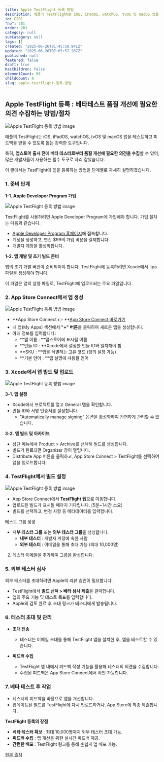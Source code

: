 ```yaml
---
title: Apple TestFlight 등록 방법
description: 애플의 TestFlight는 iOS, iPadOS, watchOS, tvOS 및 macOS 앱을 테스트하고 피드백을 받을 수 있도록 돕는 강력한 도구입니다.
id: C201
"no": 201
order: 201
category: null
subCategory: null
tags: []
created: "2025-06-26T01:45:58.941Z"
updated: "2025-06-26T07:05:57.267Z"
published: null
featured: false
draft: true
hasChildren: false
elementCount: 93
childCount: 0
slug: apple-testflight-등록-방법
---
```


## Apple TestFlight 등록 : 베타테스트 품질 개선에 필요한 의견 수집하는 방법/절차



![Apple TestFlight 등록 방법 image](https://image.lemoncloud.io/48592829-22ce-4aff-bba7-59c0c8d720c2)

애플의 TestFlight는 iOS, iPadOS, watchOS, tvOS 및 macOS 앱을 테스트하고 피드백을 받을 수 있도록 돕는 강력한 도구입니다. 

특히, **앱스토어 출시 전에 베타 테스터로부터 품질 개선에 필요한 의견을 수집**할 수 있어, 많은 개발자들이 사용하는 필수 도구로 자리 잡았습니다. 

이 글에서는 TestFlight에 앱을 등록하는 방법을 단계별로 자세히 설명하겠습니다.



### 1. 준비 단계



**1-1. Apple Developer Program 가입**

![Apple TestFlight 등록 방법 image](https://image.lemoncloud.io/963984dd-4c5b-4bf2-9f9e-7defc951ce03)

TestFlight를 사용하려면 Apple Developer Program에 가입해야 합니다. 가입 절차는 다음과 같습니다.

- [Apple Developer Program 홈페이지](https://developer.apple.com/kr/programs)에 접속합니다.
- 계정을 생성하고, 연간 $99의 가입 비용을 결제합니다.
- 개발자 계정을 활성화합니다.


**1-2. 앱 개발 및 초기 빌드 준비**

앱의 초기 개발 버전이 준비되어야 합니다. TestFlight에 등록하려면 Xcode에서 .ipa 파일을 생성해야 합니다. 

이 파일은 앱의 실행 파일로, TestFlight에 업로드되는 주요 파일입니다.



### 2. App Store Connect에서 앱 생성



![Apple TestFlight 등록 방법 image](https://image.lemoncloud.io/9b375ef6-3753-41f7-8d56-25a0a0481fa6)

- **App Store Connect
👉 **[App Store Connect 바로가기](https://appstoreconnect.apple.com/login)
- 내 앱(My Apps) 섹션에서 **"+" 버튼**을 클릭하여 새로운 앱을 생성합니다.
- 아래 정보를 입력합니다:
  - **앱 이름 : **앱스토어에 표시될 이름
  - **번들 ID : **Xcode에서 설정한 번들 ID와 일치해야 함
  - **SKU : **앱을 식별하는 고유 코드 (임의 설정 가능)
  - **기본 언어 : **앱 설명에 사용될 언어


### 3. Xcode에서 앱 빌드 및 업로드



![Apple TestFlight 등록 방법 image](https://image.lemoncloud.io/4d57d9ec-0fc5-4a74-a340-91e0ebf73ebb)



**3-1. 앱 설정**

- Xcode에서 프로젝트를 열고 General 탭을 확인합니다.
- 번들 ID와 서명 인증서를 설정합니다.
  - "Automatically manage signing" 옵션을 활성화하여 간편하게 관리할 수 있습니다.


**3-2. 앱 빌드 및 아카이브**

- 상단 메뉴에서 Product > Archive를 선택해 빌드를 생성합니다.
- 빌드가 완료되면 Organizer 창이 열립니다.
- Distribute App 버튼을 클릭하고, App Store Connect > TestFlight를 선택하여 앱을 업로드합니다.


### 4. TestFlight에서 빌드 설정

![Apple TestFlight 등록 방법 image](https://image.lemoncloud.io/81ea185d-2022-4a33-9799-8ab151f16fdb)

- App Store Connect에서 **TestFlight 탭**으로 이동합니다.
- 업로드된 빌드가 표시될 때까지 기다립니다. (5분~1시간 소요)
- 빌드를 선택하고, 변경 사항 등 메타데이터를 입력합니다.


테스트 그룹 생성



- **내부 테스터 그룹** 또는 **외부 테스터 그룹**을 생성합니다.
  - **내부 테스터** : 개발자 계정에 속한 사람
  - **외부 테스터** : 이메일을 통해 초대 가능 (최대 10,000명)
2. 테스터 이메일을 추가하여 그룹을 완성합니다.



### 5. 외부 테스터 심사



외부 테스터를 초대하려면 Apple의 리뷰 승인이 필요합니다.

- TestFlight에서 **빌드 선택 > 베타 심사 제출**을 클릭합니다.
- 앱의 주요 기능 및 테스트 목표를 입력합니다.
- Apple의 검토 완료 후 초대 링크가 테스터에게 발송됩니다.


### 6. 테스터 초대 및 관리



- **초대 전송**
  - 테스터는 이메일 초대를 통해 TestFlight 앱을 설치한 후, 앱을 테스트할 수 있습니다.
​

- **피드백 수집**
  - TestFlight 앱 내에서 피드백 작성 기능을 활용해 테스터의 의견을 수집합니다.
  - 수집된 피드백은 App Store Connect에서 확인 가능합니다.


### 7. 베타 테스트 후 작업



- 테스터의 피드백을 바탕으로 앱을 개선합니다.
- 업데이트된 빌드를 TestFlight에 다시 업로드하거나, App Store에 최종 제출합니다.
​

**TestFlight 등록의 장점**

- **베타 테스터 확보** : 최대 10,000명까지 외부 테스터 초대 가능.
- **피드백 수집** : 앱 개선을 위한 실시간 피드백 제공.
- **간편한 배포** : TestFlight 링크를 통해 손쉽게 앱 배포 가능.


[원본 출처](https://blog.naver.com/rfs2006/223676078841)





​
